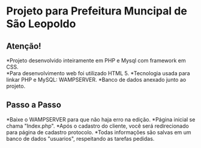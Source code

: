 # Projeto para Prefeitura Muncipal de São Leopoldo

## Atenção!
*Projeto desenvolvido inteiramente em PHP e Mysql com framework em CSS.<br>
*Para desenvolvimento web foi utilizado HTML 5.
*Tecnologia usada para linkar PHP e MySQL: WAMPSERVER.
*Banco de dados anexado junto ao projeto.

## Passo a Passo
*Baixe o WAMPSERVER para que não haja erro na edição.
*Página inicial se chama "Index.php".
*Após o cadastro do cliente, você será redirecionado para página de cadastro protocolo.
*Todas informações são salvas em um banco de dados "usuarios", respeitando as tarefas pedidas.


